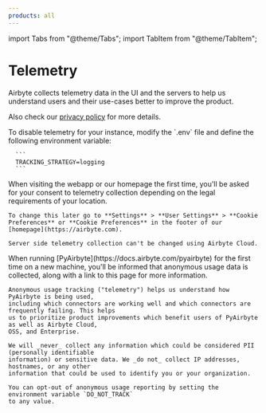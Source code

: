 ```yaml
---
products: all
---
```


import Tabs from "@theme/Tabs";
import TabItem from "@theme/TabItem";

# Telemetry

Airbyte collects telemetry data in the UI and the servers to help us understand users and their use-cases better to improve the product.

Also check our [privacy policy](https://airbyte.com/privacy-policy) for more details.

<Tabs groupId="cloud-hosted">
  <TabItem value="self-managed" label="Self Managed">
      To disable telemetry for your instance, modify the `.env` file and define the following environment variable:

      ```
      TRACKING_STRATEGY=logging
      ```
  </TabItem>
  <TabItem value="cloud" label="Cloud">
    When visiting the webapp or our homepage the first time, you'll be asked for your consent to
    telemetry collection depending on the legal requirements of your location.

    To change this later go to **Settings** > **User Settings** > **Cookie Preferences** or **Cookie Preferences** in the footer of our [homepage](https://airbyte.com).

    Server side telemetry collection can't be changed using Airbyte Cloud.
  </TabItem>
  <TabItem value="pyairbyte" label="PyAirbyte">
    When running [PyAirbyte](https://docs.airbyte.com/pyairbyte) for the first time on a new machine, you'll be informed that anonymous
    usage data is collected, along with a link to this page for more information.

    Anonymous usage tracking ("telemetry") helps us understand how PyAirbyte is being used,
    including which connectors are working well and which connectors are frequently failing. This helps
    us to prioritize product improvements which benefit users of PyAirbyte as well as Airbyte Cloud,
    OSS, and Enterprise.

    We will _never_ collect any information which could be considered PII (personally identifiable
    information) or sensitive data. We _do not_ collect IP addresses, hostnames, or any other
    information that could be used to identify you or your organization.

    You can opt-out of anonymous usage reporting by setting the environment variable `DO_NOT_TRACK`
    to any value.
  </TabItem>
</Tabs>
